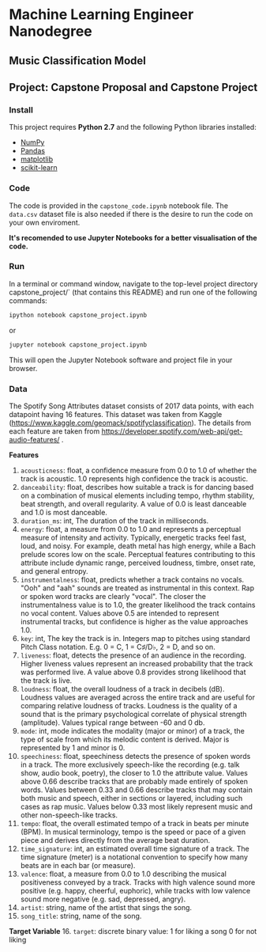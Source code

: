 # Machine Learning Engineer Nanodegree
## Music Classification Model 
## Project: Capstone Proposal and Capstone Project



### Install

This project requires **Python 2.7** and the following Python libraries installed:

- [NumPy](http://www.numpy.org/)
- [Pandas](http://pandas.pydata.org/)
- [matplotlib](http://matplotlib.org/)
- [scikit-learn](http://scikit-learn.org/stable/)

  

### Code

The code is provided in the `capstone_code.ipynb` notebook file. The `data.csv` dataset file is also needed if there is the desire to run the code on your own enviroment.

**It's recomended to use Jupyter Notebooks for a better visualisation of the code.**
### Run

In a terminal or command window, navigate to the top-level project directory capstone_project/` (that contains this README) and run one of the following commands:

```bash
ipython notebook capstone_project.ipynb
```  
or
```bash
jupyter notebook capstone_project.ipynb
```

This will open the Jupyter Notebook software and project file in your browser.

### Data

The Spotify Song Attributes dataset consists of 2017 data points, with each datapoint having 16 features. This dataset was taken from Kaggle (https://www.kaggle.com/geomack/spotifyclassification). The details from each feature are taken from https://developer.spotify.com/web-api/get-audio-features/ .

**Features**
1. `acousticness`: float, a confidence measure from 0.0 to 1.0 of whether the track is acoustic. 1.0 represents high confidence the track is acoustic.
2. `danceability`: float, describes how suitable a track is for dancing based on a combination of musical elements including tempo, rhythm stability, beat strength, and overall regularity. A value of 0.0 is least danceable and 1.0 is most danceable. 
3. `duration_ms`: int, The duration of the track in milliseconds.
4. `energy`: float, a measure from 0.0 to 1.0 and represents a perceptual measure of intensity and activity. Typically, energetic tracks feel fast, loud, and noisy. For example, death metal has high energy, while a Bach prelude scores low on the scale. Perceptual features contributing to this attribute include dynamic range, perceived loudness, timbre, onset rate, and general entropy.
5. `instrumentalness`: float, predicts whether a track contains no vocals. "Ooh" and "aah" sounds are treated as instrumental in this context. Rap or spoken word tracks are clearly "vocal". The closer the instrumentalness value is to 1.0, the greater likelihood the track contains no vocal content. Values above 0.5 are intended to represent instrumental tracks, but confidence is higher as the value approaches 1.0.
6. `key`: int, The key the track is in. Integers map to pitches using standard Pitch Class notation. E.g. 0 = C, 1 = C♯/D♭, 2 = D, and so on.
7. `liveness`: float, detects the presence of an audience in the recording. Higher liveness values represent an increased probability that the track was performed live. A value above 0.8 provides strong likelihood that the track is live.
8. `loudness`: float, the overall loudness of a track in decibels (dB). Loudness values are averaged across the entire track and are useful for comparing relative loudness of tracks. Loudness is the quality of a sound that is the primary psychological correlate of physical strength (amplitude). Values typical range between -60 and 0 db.
9. `mode`: int, mode indicates the modality (major or minor) of a track, the type of scale from which its melodic content is derived. Major is represented by 1 and minor is 0.
10. `speechiness`: float, speechiness detects the presence of spoken words in a track. The more exclusively speech-like the recording (e.g. talk show, audio book, poetry), the closer to 1.0 the attribute value. Values above 0.66 describe tracks that are probably made entirely of spoken words. Values between 0.33 and 0.66 describe tracks that may contain both music and speech, either in sections or layered, including such cases as rap music. Values below 0.33 most likely represent music and other non-speech-like tracks.
11. `tempo`: float, the overall estimated tempo of a track in beats per minute (BPM). In musical terminology, tempo is the speed or pace of a given piece and derives directly from the average beat duration.
12. `time_signature`: int, an estimated overall time signature of a track. The time signature (meter) is a notational convention to specify how many beats are in each bar (or measure).
13. `valence`: float, a measure from 0.0 to 1.0 describing the musical positiveness conveyed by a track. Tracks with high valence sound more positive (e.g. happy, cheerful, euphoric), while tracks with low valence sound more negative (e.g. sad, depressed, angry).
14. `artist`: string, name of the artist that sings the song.
15. `song_title`: string, name of the song.

**Target Variable**
16. `target`: discrete binary value: 1 for liking a song 0 for not liking